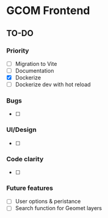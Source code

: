 # GCOM Frontend

## TO-DO
### Priority
- [ ] Migration to Vite
- [ ] Documentation
- [x] Dockerize
- [ ] Dockerize dev with hot reload

### Bugs
- [ ]

### UI/Design
- [ ]

### Code clarity
- [ ]

### Future features
- [ ] User options & peristance
- [ ] Search function for Geomet layers
